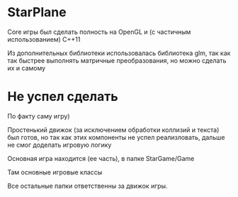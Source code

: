 # StarPlane

Core игры был сделать полность на OpenGL и (с частичным использованием) C++11

Из дополнительных библиотеки использовалась библиотека glm, так как так быстрее выполнять матричные преобразования, но можно сделать их и самому

# Не успел сделать

По факту саму игру)

Простенький движок (за исключением обработки коллизий и текста) был готов, но так как этих компоненты не успел реализловать, дальше не смог доделать игровую логику

Основная игра находится (ее часть), в папке StarGame/Game

Там основные игровые классы

Все остальные папки ответственны за движок игры.